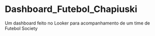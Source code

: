 # Dashboard_Futebol_Chapiuski
Um dashboard feito no Looker para acompanhamento de um time de Futebol Society
